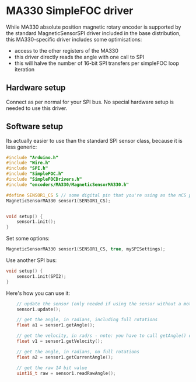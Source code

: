 # MA330 SimpleFOC driver

While MA330 absolute position magnetic rotary encoder is supported by the standard MagneticSensorSPI driver included in the base distribution, this MA330-specific driver includes some optimisations:

- access to the other registers of the MA330
- this driver directly reads the angle with one call to SPI
- this will halve the number of 16-bit SPI transfers per simpleFOC loop iteration


## Hardware setup

Connect as per normal for your SPI bus. No special hardware setup is needed to use this driver.

## Software setup

Its actually easier to use than the standard SPI sensor class, because it is less generic:

```c++
#include "Arduino.h"
#include "Wire.h"
#include "SPI.h"
#include "SimpleFOC.h"
#include "SimpleFOCDrivers.h"
#include "encoders/MA330/MagneticSensorMA330.h"

#define SENSOR1_CS 5 // some digital pin that you're using as the nCS pin
MagneticSensorMA330 sensor1(SENSOR1_CS);


void setup() {
    sensor1.init();
}
```

Set some options:

```c++
MagneticSensorMA330 sensor1(SENSOR1_CS, true, mySPISettings);
```

Use another SPI bus:

```c++
void setup() {
    sensor1.init(SPI2);
}
```

Here's how you can use it:

```c++
    // update the sensor (only needed if using the sensor without a motor)
    sensor1.update();

    // get the angle, in radians, including full rotations
    float a1 = sensor1.getAngle();

    // get the velocity, in rad/s - note: you have to call getAngle() on a regular basis for it to work
    float v1 = sensor1.getVelocity();

    // get the angle, in radians, no full rotations
    float a2 = sensor1.getCurrentAngle();

    // get the raw 14 bit value
    uint16_t raw = sensor1.readRawAngle();
```
